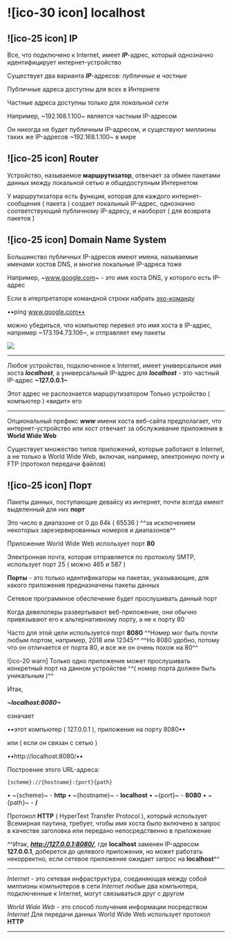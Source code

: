 # ![ico-30 icon] localhost

## ![ico-25 icon] IP

Все, что подключено к Internet, имеет **_IP_**-адрес, который однозначно идентифицирует интернет-устройство

Существует два варианта **_IP_**-адресов: _публичные_ и _частные_

Публичные адреса доступны для всех в Интернете

Частные адреса доступны только для _локальной сети_

Например, ~192.168.1.100~ является частным IP-адресом

Он никогда не будет публичным IP-адресом,
и существуют миллионы таких же IP-адресов ~192.168.1.100~ в мире

## ![ico-25 icon] Router

Устройство, называемое **маршрутизатор**, отвечает за обмен пакетами данных между локальной сетью и общедоступным Интернетом

У маршрутизатора есть функция, которая для каждого интернет-сообщения ( пакета ) создает локальный IP-адрес, однозначно соответствующий публичному IP-адресу, и наоборот ( для возврата пакетов )

## ![ico-25 icon] Domain Name System

Большинство публичных IP-адресов имеют имена, называемые именами хостов DNS,
и многие локальные IP-адреса тоже

Например, ~www.google.com~ - это имя хоста DNS, у которого есть IP-адрес

Если в итерпретаторе командной строки набрать [эхо-команду](https://ab57.ru/cmdlist/ping.html)

••ping www.google.com••

можно убедиться, что компьютер перевел это имя хоста в IP-адрес, например ~173.194.73.106~, и отправляет ему пакеты

![](https://github.com/garevna/js-course/blob/master/images/lessons/ping.png?raw=true)

____________________________________________________


Любое устройство, подключенное к Internet, имеет универсальное имя хоста **_localhost_**, 
а универсальный IP-адрес для **_localhost_** - это частный IP-адрес **~127.0.0.1~**

Этот адрес не распознается маршрутизатором
Только устройство ( компьютер ) «видит» его

____________________________________________________


Опциональный префикс **_www_** имени хоста веб-сайта предполагает, что интернет-устройство или хост отвечает за обслуживание приложения в **World Wide Web**

Существует множество типов приложений, которые работают в Internet, а не только в World Wide Web, включая, например, электронную почту и FTP (протокол передачи файлов)

## ![ico-25 icon] Порт

Пакеты данных, поступающие девайсу из интернет, почти всегда имеют выделенный для них **порт**

Это число в диапазоне от 0 до 64k ( 65536 )
^^за исключением некоторых зарезервированных номеров и диапазонов^^

Приложение World Wide Web использует порт **80**

Электронная почта, которая отправляется по протоколу SMTP, использует порт 25 ( можно 465 и 587 )

**Порты** - это только идентификаторы на пакетах, указывающие, для какого приложения предназначены пакеты данных

Сетевое программное обеспечение будет прослушивать данный порт

Когда девелоперы развертывают веб-приложение, они обычно привязывают его к альтернативному порту, а не к порту 80

Часто для этой цели используется порт **8080** 
^^Номер мог быть почти любым портом, например, 2018 или 12345^^
^^Но 8080 удобно, потому что он отличается от порта 80, и все же он очень похож на 80^^

![ico-20 warn] Только одно приложение может прослушивать конкретный порт на данном устройстве
^^( номер порта должен быть уникальным )^^

Итак, 

**_~localhost:8080~_** 

означает 

••этот компьютер ( 127.0.0.1 ), приложение на порту 8080••

или ( если он связан с сетью )

••http://localhost:8080/••

Построение этого URL-адреса:

~~~console
{scheme}://{hostname}:{port}{path}
~~~

• ~{scheme}~ - **http** 
• ~{hostname}~ - **localhost**
• ~{port}~ - **8080**
• ~{path}~ - **/**

Протокол **HTTP** ( HyperText Transfer Protocol ), который использует Всемирная паутина, требует, чтобы имя хоста было включено в запрос в качестве заголовка или передано непосредственно в приложение

^^Итак, **_http://127.0.0.1:8080/_**, где **localhost** заменен IP-адресом **127.0.0.1**, доберется до целевого приложения, но может работать некорректно, если сетевое приложение ожидает запрос на **localhost**^^

____________________________________________________


_Internet_ - это сетевая инфраструктура, соединяющая между собой миллионы компьютеров в сети _Internet_ 
любые два компьютера, подключенные к Internet, могут связываться друг с другом

_World Wide Web_ - это способ получения информации посредством _Internet_
Для передачи данных World Wide Web использует протокол **HTTP**

____________________________________________________

